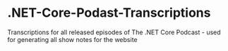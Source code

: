 # .NET-Core-Podast-Transcriptions
Transcriptions for all released episodes of The .NET Core Podcast - used for generating all show notes for the website
